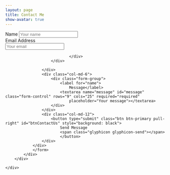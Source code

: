 ```yaml
---
layout: page
title: Contact Me
show-avatar: true
---
```

<!--
<form id="contactform" method="POST">

<input type="hidden" name="_next" value="thanks" />
	<input type="hidden" name="_subject" value="Website contact" />

	<input type="text" name="name" placeholder="Your name">
    <input type="email" name="_replyto" placeholder="Your email">
   
    <textarea name="message" placeholder="Your message"></textarea>
    <input type="text" name="_gotcha" style="display:none" />
    <input type="submit" value="Send">
</form>
-->




<div class="container">
    <div class="row">
        <div class="col-md-8">
            <div class="well well-sm">
                <form id="contactform" method="POST">
                <input type="hidden" name="_next" value="thanks" />
				<input type="hidden" name="_subject" value="Website contact" />
				<input type="text" name="_gotcha" style="display:none" />
                <div class="row">
                    <div class="col-md-6">
                        <div class="form-group">
                            <label for="name">
                                Name</label>
                            <input type="text" name="name" class="form-control" id="name" placeholder="Your name" required="required" />
                        </div>
                        <div class="form-group">
                            <label for="email">
                                Email Address</label>
                            <div class="input-group">
                                <span class="input-group-addon"><span class="glyphicon glyphicon-envelope"></span>
                                </span>
                                <input type="email" name="_replyto" class="form-control" id="email" placeholder="Your email" required="required" />

                                </div>
                        </div>
                        
                    </div>
                    <div class="col-md-6">
                        <div class="form-group">
                            <label for="name">
                                Message</label>
                            <textarea name="message" id="message" class="form-control" rows="9" cols="25" required="required"
                                placeholder="Your message"></textarea>
                        </div>
                    </div>
                    <div class="col-md-12">
                        <button type="submit" class="btn btn-primary pull-right" id="btnContactUs" style="background: black">
                            Send Message
                            <span class="glyphicon glyphicon-send"></span>
                            </button>
                    </div>
                </div>
                </form>
            </div>
        </div>

    </div>
</div>

<script>
    var contactform =  document.getElementById('contactform');
    contactform.setAttribute('action', '//formspree.io/' + 'nabin99sharma' + '@' + 'gmail' + '.' + 'com');
</script>